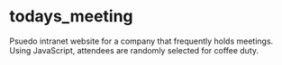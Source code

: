 # todays_meeting
Psuedo intranet website for a company that frequently holds meetings. Using JavaScript, attendees are randomly selected for coffee duty.
